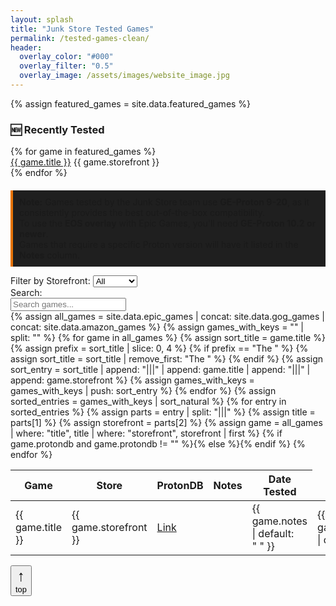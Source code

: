 ```yaml
---
layout: splash
title: "Junk Store Tested Games"
permalink: /tested-games-clean/
header:
  overlay_color: "#000"
  overlay_filter: "0.5"
  overlay_image: /assets/images/website_image.jpg
---
```


<div class="spacer mt-4"></div>

{% assign featured_games = site.data.featured_games %}

<div class="feature-box">
  <h3>🆕 Recently Tested</h3>
  <div class="featured-row">
    {% for game in featured_games %}
      <div class="featured-entry">
        <a href="#{{ game.title | slugify }}-{{ game.storefront | slugify }}">{{ game.title }}</a>
        <span class="store-badge {{ game.storefront | downcase }}">{{ game.storefront }}</span>
      </div>
    {% endfor %}
  </div>
</div>

<p style="border-left: 4px solid #e67300; background-color: #1f1f1f; padding: 10px; margin-top: 20px;">
  <strong>Note:</strong> Games tested by the Junk Store team use <strong>GE-Proton 9-20</strong>, as it consistently provides the best out-of-the-box compatibility.<br>
  To use the <strong>EOS overlay</strong> with Epic Games, you'll need <strong>GE-Proton 10.2 or newer</strong>.<br>
  Games that require a specific Proton version will have it listed in the <strong>Notes</strong> column.
</p>

<div class="table-controls">
  <div class="filter-group">
    <label for="storefrontFilter">Filter by Storefront:</label>
    <select id="storefrontFilter">
      <option value="All">All</option>
      <option value="Epic">Epic</option>
      <option value="GOG">GOG</option>
      <option value="Amazon">Amazon</option>
    </select>
  </div>

  <div class="search-group">
    <label for="searchInput">Search:</label>
    <div class="search-input-wrapper">
      <input type="text" id="searchInput" placeholder="Search games..." />
    </div>
  </div>
</div>

<div class="games-table-wrapper">
<table id="gamesTable">
<thead>
<tr>
<th>Game</th>
<th>Store</th>
<th>ProtonDB</th>
<th>Notes</th>
<th>Date Tested</th>
</tr>
</thead>
<tbody>
{% assign all_games = site.data.epic_games | concat: site.data.gog_games | concat: site.data.amazon_games %}
{% assign games_with_keys = "" | split: "" %}
{% for game in all_games %}
{% assign sort_title = game.title %}
{% assign prefix = sort_title | slice: 0, 4 %}
{% if prefix == "The " %}
{% assign sort_title = sort_title | remove_first: "The " %}
{% endif %}
{% assign sort_entry = sort_title | append: "|||" | append: game.title | append: "|||" | append: game.storefront %}
{% assign games_with_keys = games_with_keys | push: sort_entry %}
{% endfor %}
{% assign sorted_entries = games_with_keys | sort_natural %}
{% for entry in sorted_entries %}
{% assign parts = entry | split: "|||" %}
{% assign title = parts[1] %}
{% assign storefront = parts[2] %}
{% assign game = all_games | where: "title", title | where: "storefront", storefront | first %}
<tr id="{{ game.title | slugify }}-{{ game.storefront | slugify }}" data-storefront="{{ game.storefront }}">
<td><span class="game-link" data-title="{{ game.title }}">{{ game.title }}</span></td>
<td><span class="store-badge {{ game.storefront | downcase }}">{{ game.storefront }}</span></td>
{% if game.protondb and game.protondb != "" %}<td><a href="{{ game.protondb }}" target="_blank" rel="noopener noreferrer">Link</a></td>{% else %}<td></td>{% endif %}
<td>{{ game.notes | default: "&nbsp;" }}</td>
<td>{{ game.date_tested | default: "&nbsp;" }}</td>
</tr>
{% endfor %}
</tbody>
</table>
</div>

<button id="backToTop" title="Back to top" aria-label="Back to top">
  <span style="display:block; font-size:1.5rem;">↑</span>
  <span style="display:block; font-size:0.8rem; font-weight:normal;">top</span>
</button>

<script>
  const storefrontFilter = document.getElementById('storefrontFilter');
  const searchInput = document.getElementById('searchInput');
  const rows = document.querySelectorAll('#gamesTable tbody tr');

  function filterTable() {
    const storeValue = storefrontFilter.value;
    const searchValue = searchInput.value.toLowerCase();

    rows.forEach(row => {
      const store = row.getAttribute('data-storefront');
      const text = row.textContent.toLowerCase();

      const storeMatches = (storeValue === 'All' || store === storeValue);
      const searchMatches = text.includes(searchValue);

      row.style.display = (storeMatches && searchMatches) ? '' : 'none';
    });
  }

  storefrontFilter.addEventListener('change', filterTable);
  searchInput.addEventListener('input', filterTable);
</script>
